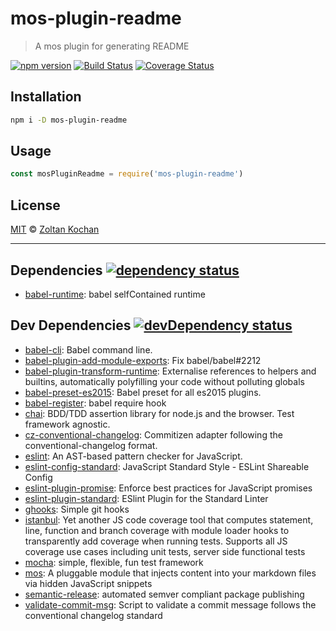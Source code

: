 <!--@h1([pkg.name])-->
# mos-plugin-readme
<!--/@-->

<!--@blockquote([pkg.description])-->
> A mos plugin for generating README
<!--/@-->

<!--@shields('npm', 'travis', 'coveralls')-->
[![npm version](https://img.shields.io/npm/v/mos-plugin-readme.svg)](https://www.npmjs.com/package/mos-plugin-readme) [![Build Status](https://img.shields.io/travis/mosjs/mos-plugin-readme/master.svg)](https://travis-ci.org/mosjs/mos-plugin-readme) [![Coverage Status](https://img.shields.io/coveralls/mosjs/mos-plugin-readme/master.svg)](https://coveralls.io/r/mosjs/mos-plugin-readme?branch=master)
<!--/@-->

## Installation

```sh
npm i -D mos-plugin-readme
```

## Usage

```js
const mosPluginReadme = require('mos-plugin-readme')
```

## License

[MIT](./LICENSE) © [Zoltan Kochan](http://kochan.io)

* * *

<!--@dependencies({ shield: true })-->
## <a name="dependencies">Dependencies</a> [![dependency status](https://img.shields.io/david/mosjs/mos-plugin-readme/master.svg)](https://david-dm.org/mosjs/mos-plugin-readme/master)

- [babel-runtime](https://github.com/babel/babel/blob/master/packages): babel selfContained runtime

<!--/@-->

<!--@devDependencies({ shield: true })-->
## <a name="dev-dependencies">Dev Dependencies</a> [![devDependency status](https://img.shields.io/david/dev/mosjs/mos-plugin-readme/master.svg)](https://david-dm.org/mosjs/mos-plugin-readme/master#info=devDependencies)

- [babel-cli](https://github.com/babel/babel/blob/master/packages): Babel command line.
- [babel-plugin-add-module-exports](https://github.com/59naga/babel-plugin-add-module-exports): Fix babel/babel#2212
- [babel-plugin-transform-runtime](https://github.com/babel/babel/blob/master/packages): Externalise references to helpers and builtins, automatically polyfilling your code without polluting globals
- [babel-preset-es2015](https://github.com/babel/babel/blob/master/packages): Babel preset for all es2015 plugins.
- [babel-register](https://github.com/babel/babel/blob/master/packages): babel require hook
- [chai](https://github.com/chaijs/chai): BDD/TDD assertion library for node.js and the browser. Test framework agnostic.
- [cz-conventional-changelog](https://github.com/commitizen/cz-conventional-changelog): Commitizen adapter following the conventional-changelog format.
- [eslint](https://github.com/eslint/eslint): An AST-based pattern checker for JavaScript.
- [eslint-config-standard](https://github.com/feross/eslint-config-standard): JavaScript Standard Style - ESLint Shareable Config
- [eslint-plugin-promise](https://github.com/xjamundx/eslint-plugin-promise): Enforce best practices for JavaScript promises
- [eslint-plugin-standard](https://github.com/xjamundx/eslint-plugin-standard): ESlint Plugin for the Standard Linter
- [ghooks](https://github.com/gtramontina/ghooks): Simple git hooks
- [istanbul](https://github.com/gotwarlost/istanbul): Yet another JS code coverage tool that computes statement, line, function and branch coverage with module loader hooks to transparently add coverage when running tests. Supports all JS coverage use cases including unit tests, server side functional tests
- [mocha](https://github.com/mochajs/mocha): simple, flexible, fun test framework
- [mos](https://github.com/mosjs/mos): A pluggable module that injects content into your markdown files via hidden JavaScript snippets
- [semantic-release](https://github.com/semantic-release/semantic-release): automated semver compliant package publishing
- [validate-commit-msg](https://github.com/kentcdodds/validate-commit-msg): Script to validate a commit message follows the conventional changelog standard

<!--/@-->
